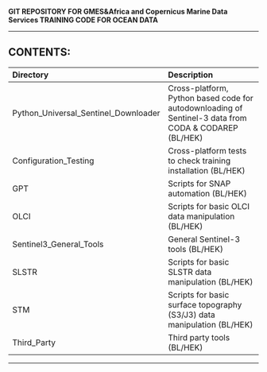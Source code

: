 **GIT REPOSITORY FOR GMES&Africa and Copernicus Marine Data Services TRAINING CODE FOR OCEAN DATA**

---
**CONTENTS:**
---
| Directory                               | Description                                       |
| :----------------------------------- | :---------------------------------------- |
|Python_Universal_Sentinel_Downloader  | Cross-platform, Python based code for autodownloading of Sentinel-3 data from CODA & CODAREP (BL/HEK)         |
|Configuration_Testing                 | Cross-platform tests to check training installation (BL/HEK) | 
|GPT                 | Scripts for SNAP automation (BL/HEK) | 
|OLCI                 | Scripts for basic OLCI data manipulation (BL/HEK) | 
|Sentinel3_General_Tools                 | General Sentinel-3 tools (BL/HEK) | 
|SLSTR                 | Scripts for basic SLSTR data manipulation (BL/HEK) | 
|STM                 | Scripts for basic surface topography (S3/J3) data manipulation (BL/HEK) | 
|Third_Party                 | Third party tools (BL/HEK) | 

---
